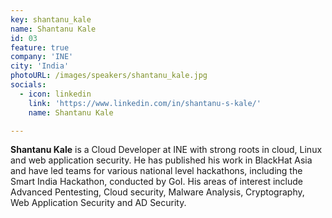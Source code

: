 ```yaml
---
key: shantanu_kale
name: Shantanu Kale
id: 03
feature: true
company: 'INE'
city: 'India'
photoURL: /images/speakers/shantanu_kale.jpg
socials:
  - icon: linkedin
    link: 'https://www.linkedin.com/in/shantanu-s-kale/'
    name: Shantanu Kale

---
```

**Shantanu Kale** is a Cloud Developer at INE with strong roots in cloud, Linux and web application security. He has published his work in BlackHat Asia and have led teams for various national level hackathons, including the Smart India Hackathon, conducted by GoI. His areas of interest include Advanced Pentesting, Cloud security, Malware Analysis, Cryptography, Web Application Security and AD Security.
